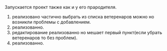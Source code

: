 Запускается проект также как и у его прародителя. 
1) реализовано частично выбрать из списка ветеренаров можно но возникли проблемы с добавлением. 
2) реализованно. 
3) редактирование реализованно но мешает первый пункт(если убрать ветеренаров то без проблем). 
4) реализованно.
